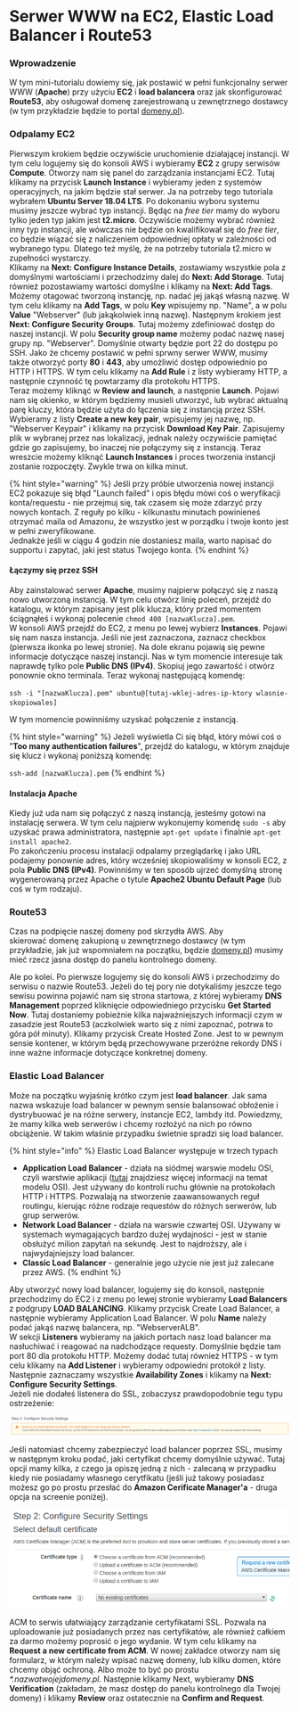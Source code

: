 # Serwer WWW na EC2, Elastic Load Balancer i Route53

### Wprowadzenie

W tym mini-tutorialu dowiemy się, jak postawić w pełni funkcjonalny serwer WWW \(**Apache**\) przy użyciu **EC2** i **load balancera** oraz jak skonfigurować **Route53**, aby osługował domenę zarejestrowaną u zewnętrznego dostawcy \(w tym przykładzie będzie to portal [domeny.pl](https://domeny.pl)\).

### Odpalamy EC2

Pierwszym krokiem będzie oczywiście uruchomienie działającej instancji. W tym celu logujemy się do konsoli AWS i wybieramy **EC2** z grupy serwisów **Compute**. Otworzy nam się panel do zarządzania instancjami EC2. Tutaj klikamy na przycisk **Launch Instance** i wybieramy jeden z systemów operacyjnych, na jakim będzie stał serwer. Ja na potrzeby tego tutoriala wybrałem **Ubuntu Server 18.04 LTS**. Po dokonaniu wyboru systemu musimy jeszcze wybrać typ instancji. Będąc na _free tier_ mamy do wyboru tylko jeden typ jakim jest **t2.micro**. Oczywiście możemy wybrać również inny typ instancji, ale wówczas nie będzie on kwalifikował się do _free tier_, co będzie wiązać się z naliczeniem odpowiedniej opłaty w zależności od wybranego typu. Dlatego też myślę, że na potrzeby tutoriala t2.micro w zupełności wystarczy.  
Klikamy na **Next: Configure Instance Details**, zostawiamy wszystkie pola z domyślnymi wartościami i przechodzimy dalej do **Next: Add Storage**. Tutaj również pozostawiamy wartości domyślne i klikamy na **Next: Add Tags**. Możemy otagować tworzoną instancję, np. nadać jej jakąś własną nazwę. W tym celu klikamy na **Add Tags**, w polu **Key** wpisujemy np. "Name", a w polu **Value** "Webserver" \(lub jakąkolwiek inną nazwę\). Następnym krokiem jest **Next: Configure Security Groups**. Tutaj możemy zdefiniować dostęp do naszej instancji. W polu **Security group name** możemy podać nazwę nasej grupy np. "Webserver". Domyślnie otwarty będzie port 22 do dostępu po SSH. Jako że chcemy postawić w pełni sprwny serwer WWW, musimy także otworzyć porty **80** i **443**, aby umożliwić dostęp odpowiednio po HTTP i HTTPS. W tym celu klikamy na **Add Rule** i z listy wybieramy HTTP, a następnie czynność tę powtarzamy dla protokołu HTTPS.  
Teraz możemy kliknąć w **Review and launch**, a następnie **Launch**. Pojawi nam się okienko, w którym będziemy musieli utworzyć, lub wybrać aktualną parę kluczy, która będzie użyta do łączenia się z instancją przez SSH. Wybieramy z listy **Create a new key pair**, wpisujemy jej nazwę, np. "Webserver Keypair" i klikamy na przycisk **Download Key Pair**. Zapisujemy plik w wybranej przez nas lokalizacji, jednak należy oczywiście pamiętać gdzie go zapisujemy, bo inaczej nie połączymy się z instancją. Teraz wreszcie możemy kliknąć **Launch Instances** i proces tworzenia instancji zostanie rozpoczęty. Zwykle trwa on kilka minut.

{% hint style="warning" %}
Jeśli przy próbie utworzenia nowej instancji EC2 pokazuje się błąd "Launch failed" i opis błędu mówi coś o weryfikacji konta/requestu - nie przejmuj się, tak czasem się może zdarzyć przy nowych kontach. Z reguły po kilku - kilkunastu minutach powinieneś otrzymać maila od Amazonu, że wszystko jest w porządku i twoje konto jest w pełni zweryfikowane.  
Jednakże jeśli w ciągu 4 godzin nie dostaniesz maila, warto napisać do supportu i zapytać, jaki jest status Twojego konta.
{% endhint %}

#### Łączymy się przez SSH

Aby zainstalować serwer **Apache**, musimy najpierw połączyć się z naszą nowo utworzoną instancją. W tym celu otwórz linię poleceń, przejdź do katalogu, w którym zapisany jest plik klucza, który przed momentem ściągnąłeś i wykonaj polecenie `chmod 400 [nazwaKlucza].pem`.  
W konsoli AWS przejdź do EC2, z menu po lewej wybierz **Instances**. Pojawi się nam nasza instancja. Jeśli nie jest zaznaczona, zaznacz checkbox \(pierwsza ikonka po lewej stronie\). Na dole ekranu pojawią się pewne informacje dotyczące naszej instancji. Nas w tym momencie interesuje tak naprawdę tylko pole **Public DNS \(IPv4\)**. Skopiuj jego zawartość i otwórz ponownie okno terminala. Teraz wykonaj następującą komendę:

`ssh -i "[nazwaKlucza].pem" ubuntu@[tutaj-wklej-adres-ip-ktory wlasnie-skopiowales]`

W tym momencie powinniśmy uzyskać połączenie z instancją.

{% hint style="warning" %}
Jeżeli wyświetla Ci się błąd, który mówi coś o "**Too many authentication failures**", przejdź do katalogu, w którym znajduje się klucz i wykonaj poniższą komendę:  
  
`ssh-add [nazwaKlucza].pem`
{% endhint %}

#### Instalacja Apache

Kiedy już uda nam się połączyć z naszą instancją, jesteśmy gotowi na instalację serwera. W tym celu najpierw wykonujemy komendę `sudo -s` aby uzyskać prawa administratora, następnie `apt-get update` i finalnie `apt-get install apache2`.  
Po zakończeniu procesu instalacji odpalamy przeglądarkę i jako URL podajemy ponownie adres, który wcześniej skopiowaliśmy w konsoli EC2, z pola **Public DNS \(IPv4\)**. Powinniśmy w ten sposób ujrzeć domyślną stronę wygenerowaną przez Apache o tytule **Apache2 Ubuntu Default Page** \(lub coś w tym rodzaju\).

### Route53

Czas na podpięcie naszej domeny pod skrzydła AWS. Aby skierować domenę zakupioną u zewnętrznego dostawcy \(w tym przykładzie, jak już wspomniałem na początku, będzie [domeny.pl](http://domeny.pl)\) musimy mieć rzecz jasna dostęp do panelu kontrolnego domeny.

Ale po kolei. Po pierwsze logujemy się do konsoli AWS i przechodzimy do serwisu o nazwie Route53. Jeżeli do tej pory nie dotykaliśmy jeszcze tego sewisu powinna pojawić nam się strona startowa, z której wybieramy **DNS Management** poprzed kliknięcie odpowiedniego przycisku **Get Started Now**. Tutaj dostaniemy pobieżnie kilka najważniejszych informacji czym w zasadzie jest Route53 \(aczkolwiek warto się z nimi zapoznać, potrwa to góra pół minuty\). Klikamy przycisk Create Hosted Zone. Jest to w pewnym sensie kontener, w którym będą przechowywane przeróżne rekordy DNS i inne ważne informacje dotyczące konkretnej domeny.

### Elastic Load Balancer

Może na początku wyjaśnię krótko czym jest **load balancer**. Jak sama nazwa wskazuje load balancer w pewnym sensie balansować obłożenie i dystrybuować je na różne serwery, instancje EC2, lambdy itd. Powiedzmy, że mamy kilka web serwerów i chcemy rozłożyć na nich po równo obciążenie. W takim właśnie przypadku świetnie spradzi się load balancer.

{% hint style="info" %}
Elastic Load Balancer występuje w trzech typach

* **Application Load Balancer** - działa na siódmej warswie modelu OSI, czyli warstwie aplikacji \([tutaj](https://pl.wikipedia.org/wiki/Model_OSI) znajdziesz więcej informacji na temat modelu OSI\). Jest używany do kontroli ruchu głównie na protokołach HTTP i HTTPS. Pozwalają na stworzenie zaawansowanych reguł routingu, kierując różne rodzaje requestów do różnych serwerów, lub grup serwerów.
* **Network Load Balancer** - działa na warswie czwartej OSI. Używany w systemach wymagających bardzo dużej wydajności - jest w stanie obsłużyć milion zapytań na sekundę. Jest to najdroższy, ale i najwydajniejszy load balancer.
* **Classic Load Balancer** - generalnie jego użycie nie jest już zalecane przez AWS. 
{% endhint %}

Aby utworzyć nowy load balancer, logujemy się do konsoli, następnie przechodzimy do EC2 i z menu po lewej stronie wybieramy **Load Balancers** z podgrupy **LOAD BALANCING**. Klikamy przycisk Create Load Balancer, a następnie wybieramy Application Load Balancer. W polu **Name** należy podać jakąś nazwę balancera, np. "WebserverALB".  
W sekcji **Listeners** wybieramy na jakich portach nasz load balancer ma nasłuchiwać i reagować na nadchodzące requesty. Domyślnie będzie tam port 80 dla protokołu HTTP. Możemy dodać tutaj również HTTPS - w tym celu klikamy na **Add Listener** i wybieramy odpowiedni protokół z listy.  
Następnie zaznaczamy wszystkie **Availability Zones** i klikamy na **Next: Configure Security Settings**.  
Jeżeli nie dodałeś listenera do SSL, zobaczysz prawdopodobnie tegu typu ostrzeżenie:

![](../.gitbook/assets/screenshot-from-2019-06-24-11-07-17.png)

Jeśli natomiast chcemy zabezpieczyć load balancer poprzez SSL, musimy w następnym kroku podać, jaki certyfikat chcemy domyślnie używać. Tutaj opcji mamy kilka, z czego ja opiszę jedną z nich - zalecaną w przypadku kiedy nie posiadamy własnego cerytfikatu \(jeśli już takowy posiadasz możesz go po prostu przesłać do **Amazon Cerificate Manager'a** - druga opcja na screenie poniżej\).

![](../.gitbook/assets/screenshot-from-2019-07-02-18-14-55.png)

ACM to serwis ułatwiający zarządzanie certyfikatami SSL. Pozwala na uploadowanie już posiadanych przez nas certyfikatów, ale również całkiem za darmo możemy poprosić o jego wydanie. W tym celu klikamy na **Request a new certificate from ACM**. W nowej zakładce otworzy nam się formularz, w którym należy wpisać nazwę domeny, lub kilku domen, które chcemy objąć ochroną. Albo może to być po prostu _\*.nazwatwojejdomeny.pl_. Następnie klikamy Next, wybieramy **DNS Verification** \(zakładam, że masz dostęp do panelu kontrolnego dla Twojej domeny\) i klikamy **Review** oraz ostatecznie na **Confirm and Request**.

